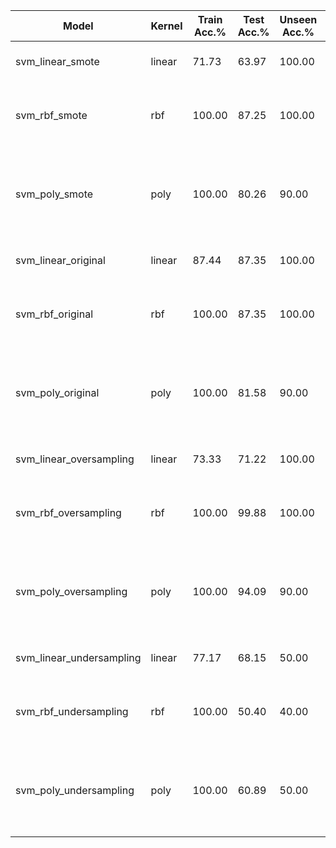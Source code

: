 | Model | Kernel | Train Acc.% | Test Acc.% | Unseen Acc.% | Parameters | Precision | F1-Score | Recall | ROC Score | Class Imbalance | SMOTE |
|-------|--------|-------------|------------|--------------|------------|-----------|----------|--------|-----------|----------------|-------|
| svm_linear_smote | linear | 71.73 | 63.97 | 100.00 | {'svm__C': 1, 'svm__kernel': 'linear'} | 0.8073 | 0.6982 | 0.6397 | 0.5748 | original | True |
| svm_rbf_smote | rbf | 100.00 | 87.25 | 100.00 | {'svm__C': 1, 'svm__gamma': 3.0, 'svm__kernel': 'rbf'} | 0.7629 | 0.8140 | 0.8725 | 0.4994 | original | True |
| svm_poly_smote | poly | 100.00 | 80.26 | 90.00 | {'svm__C': 10, 'svm__degree': 3, 'svm__gamma': 1.0, 'svm__kernel': 'poly'} | 0.7920 | 0.7972 | 0.8026 | 0.5279 | original | True |
| svm_linear_original | linear | 87.44 | 87.35 | 100.00 | {'svm__C': 1, 'svm__kernel': 'linear'} | 0.7630 | 0.8145 | 0.8735 | 0.5000 | original | False |
| svm_rbf_original | rbf | 100.00 | 87.35 | 100.00 | {'svm__C': 1, 'svm__gamma': 3.0, 'svm__kernel': 'rbf'} | 0.7630 | 0.8145 | 0.8735 | 0.5000 | original | False |
| svm_poly_original | poly | 100.00 | 81.58 | 90.00 | {'svm__C': 10, 'svm__degree': 3, 'svm__gamma': 1.0, 'svm__kernel': 'poly'} | 0.7919 | 0.8031 | 0.8158 | 0.5251 | original | False |
| svm_linear_oversampling | linear | 73.33 | 71.22 | 100.00 | {'svm__C': 1, 'svm__kernel': 'linear'} | 0.7136 | 0.7117 | 0.7122 | 0.7122 | oversampling | False |
| svm_rbf_oversampling | rbf | 100.00 | 99.88 | 100.00 | {'svm__C': 1, 'svm__gamma': 3.0, 'svm__kernel': 'rbf'} | 0.9988 | 0.9988 | 0.9988 | 0.9988 | oversampling | False |
| svm_poly_oversampling | poly | 100.00 | 94.09 | 90.00 | {'svm__C': 10, 'svm__degree': 3, 'svm__gamma': 1.0, 'svm__kernel': 'poly'} | 0.9467 | 0.9407 | 0.9409 | 0.9409 | oversampling | False |
| svm_linear_undersampling | linear | 77.17 | 68.15 | 50.00 | {'svm__C': 1, 'svm__kernel': 'linear'} | 0.6815 | 0.6814 | 0.6815 | 0.6815 | undersampling | False |
| svm_rbf_undersampling | rbf | 100.00 | 50.40 | 40.00 | {'svm__C': 1, 'svm__gamma': 3.0, 'svm__kernel': 'rbf'} | 0.7510 | 0.3422 | 0.5040 | 0.5040 | undersampling | False |
| svm_poly_undersampling | poly | 100.00 | 60.89 | 50.00 | {'svm__C': 10, 'svm__degree': 3, 'svm__gamma': 1.0, 'svm__kernel': 'poly'} | 0.6092 | 0.6086 | 0.6089 | 0.6089 | undersampling | False |
